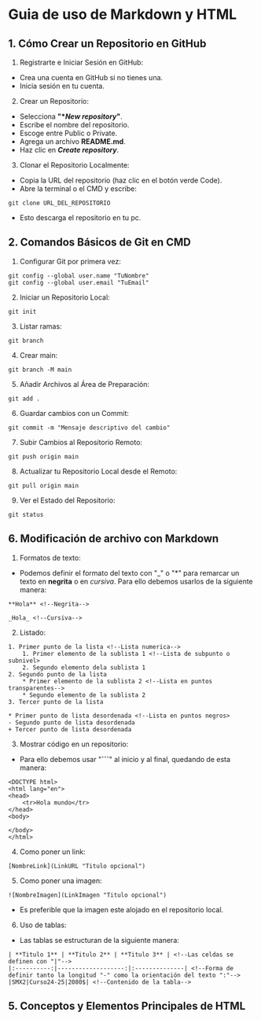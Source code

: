 # Guia de uso de Markdown y HTML

## 1. Cómo Crear un Repositorio en GitHub

1. Registrarte e Iniciar Sesión en GitHub:

* Crea una cuenta en GitHub si no tienes una.
* Inicia sesión en tu cuenta.

2. Crear un Repositorio:

* Selecciona **"*_New repository_"**.
* Escribe el nombre del repositorio.
* Escoge entre Public o Private.
* Agrega un archivo **README.md**.
* Haz clic en **_Create repository_**.

3. Clonar el Repositorio Localmente:

* Copia la URL del repositorio (haz clic en el botón verde Code).
* Abre la terminal o el CMD y escribe:

```
git clone URL_DEL_REPOSITORIO
```

* Esto descarga el repositorio en tu pc.

## 2. Comandos Básicos de Git en CMD

1. Configurar Git por primera vez:

```
git config --global user.name "TuNombre"
git config --global user.email "TuEmail"
```

2. Iniciar un Repositorio Local:

```
git init
```
3. Listar ramas:

```
git branch
```

4. Crear main: 

```
git branch -M main
```

5. Añadir Archivos al Área de Preparación:

```
git add .  
```

6. Guardar cambios con un Commit:

```
git commit -m "Mensaje descriptivo del cambio"
```

7. Subir Cambios al Repositorio Remoto:

```
git push origin main
```

8. Actualizar tu Repositorio Local desde el Remoto:

```
git pull origin main
```

9. Ver el Estado del Repositorio:

```
git status
```
## 6. Modificación de archivo con Markdown

1. Formatos de texto:

* Podemos definir el formato del texto con "_" o "*" para remarcar un texto en **negrita** o en _cursiva_. Para ello debemos usarlos de la siguiente manera:

```
**Hola** <!--Negrita-->

_Hola_ <!--Cursiva-->
```
2. Listado: 

```
1. Primer punto de la lista <!--Lista numerica-->
    1. Primer elemento de la sublista 1 <!--Lista de subpunto o subnivel>
    2. Segundo elemento dela sublista 1
2. Segundo punto de la lista
    * Primer elemento de la sublista 2 <!--Lista en puntos transparentes-->
    * Segundo elemento de la sublista 2
3. Tercer punto de la lista

* Primer punto de lista desordenada <!--Lista en puntos negros>
- Segundo punto de lista desordenada
+ Tercer punto de lista desordenada
```
3. Mostrar código en un repositorio: 

* Para ello debemos usar "**```**" al inicio y al final, quedando de esta manera: 

```
<DOCTYPE html>
<html lang="en">
<head>
    <tr>Hola mundo</tr>
</head>
<body>

</body>
</html>
```
4. Como poner un link:

```
[NombreLink](LinkURL "Titulo opcional")
```
5. Como poner una imagen:

```
![NombreImagen](LinkImagen "Titulo opcional")
```
* Es preferible que la imagen este alojado en el repositorio local.

6. Uso de tablas:

* Las tablas se estructuran de la siguiente manera: 

```
| **Titulo 1** | **Titulo 2** | **Titulo 3** | <!--Las celdas se definen con "|"-->
|:----------:|-------------------:|:--------------| <!--Forma de definir tanto la longitud "-" como la orientación del texto ":"-->
|SMX2|Curso24-25|2080$| <!--Contenido de la tabla-->
```

## 5. Conceptos y Elementos Principales de HTML
